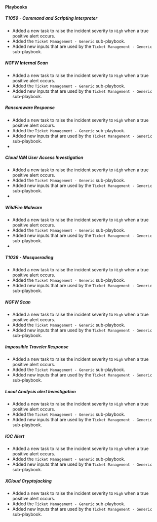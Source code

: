 
#### Playbooks
##### T1059 - Command and Scripting Interpreter
- Added a new task to raise the incident severity to `High` when a true positive alert occurs.
- Added the `Ticket Management - Generic` sub-playbook.
- Added new inputs that are used by the `Ticket Management - Generic` sub-playbook.

##### NGFW Internal Scan
- Added a new task to raise the incident severity to `High` when a true positive alert occurs.
- Added the `Ticket Management - Generic` sub-playbook.
- Added new inputs that are used by the `Ticket Management - Generic` sub-playbook.

##### Ransomware Response
- Added a new task to raise the incident severity to `High` when a true positive alert occurs.
- Added the `Ticket Management - Generic` sub-playbook.
- Added new inputs that are used by the `Ticket Management - Generic` sub-playbook.
- 
##### Cloud IAM User Access Investigation
- Added a new task to raise the incident severity to `High` when a true positive alert occurs.
- Added the `Ticket Management - Generic` sub-playbook.
- Added new inputs that are used by the `Ticket Management - Generic` sub-playbook.
- 
##### WildFire Malware
- Added a new task to raise the incident severity to `High` when a true positive alert occurs.
- Added the `Ticket Management - Generic` sub-playbook.
- Added new inputs that are used by the `Ticket Management - Generic` sub-playbook.
- 
##### T1036 - Masquerading
- Added a new task to raise the incident severity to `High` when a true positive alert occurs.
- Added the `Ticket Management - Generic` sub-playbook.
- Added new inputs that are used by the `Ticket Management - Generic` sub-playbook.

##### NGFW Scan
- Added a new task to raise the incident severity to `High` when a true positive alert occurs.
- Added the `Ticket Management - Generic` sub-playbook.
- Added new inputs that are used by the `Ticket Management - Generic` sub-playbook.

##### Impossible Traveler Response
- Added a new task to raise the incident severity to `High` when a true positive alert occurs.
- Added the `Ticket Management - Generic` sub-playbook.
- Added new inputs that are used by the `Ticket Management - Generic` sub-playbook.

##### Local Analysis alert Investigation
- Added a new task to raise the incident severity to `High` when a true positive alert occurs.
- Added the `Ticket Management - Generic` sub-playbook.
- Added new inputs that are used by the `Ticket Management - Generic` sub-playbook.

##### IOC Alert
- Added a new task to raise the incident severity to `High` when a true positive alert occurs.
- Added the `Ticket Management - Generic` sub-playbook.
- Added new inputs that are used by the `Ticket Management - Generic` sub-playbook.

##### XCloud Cryptojacking
- Added a new task to raise the incident severity to `High` when a true positive alert occurs.
- Added the `Ticket Management - Generic` sub-playbook.
- Added new inputs that are used by the `Ticket Management - Generic` sub-playbook.

